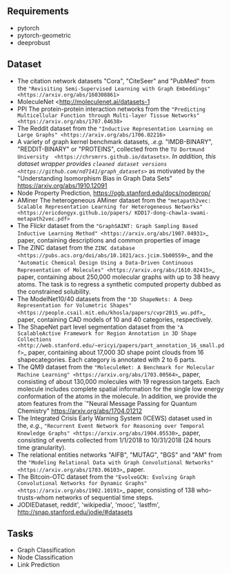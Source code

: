 ## Requirements

- pytorch
- pytorch-geometric
- deeprobust

## Dataset

- The citation network datasets "Cora", "CiteSeer" and "PubMed" from the `"Revisiting Semi-Supervised Learning with Graph Embeddings" <https://arxiv.org/abs/160308861>`
- MoleculeNet <http://moleculenet.ai/datasets-1
- PPI The protein-protein interaction networks from the `"Predicting Multicellular Function through Multi-layer Tissue Networks"  <https://arxiv.org/abs/1707.04638>`
- The Reddit dataset from the `"Inductive Representation Learning on  Large Graphs" <https://arxiv.org/abs/1706.02216>`
- A variety of graph kernel benchmark datasets, *.e.g.* "IMDB-BINARY", "REDDIT-BINARY" or "PROTEINS", collected from the `TU Dortmund University  <https://chrsmrrs.github.io/datasets>`_. In addition, this dataset wrapper provides `cleaned dataset versions <https://github.com/nd7141/graph_datasets>`_ as motivated by the "Understanding Isomorphism Bias in Graph Data Sets"  <https://arxiv.org/abs/1910.12091>
- Node Property Prediction, https://ogb.stanford.edu/docs/nodeprop/
- AMiner The heterogeneous AMiner dataset from the `"metapath2vec: Scalable Representation Learning for Heterogeneous Networks" <https://ericdongyx.github.io/papers/ KDD17-dong-chawla-swami-metapath2vec.pdf>`
- The Flickr dataset from the `"GraphSAINT: Graph Sampling Based Inductive Learning Method" <https://arxiv.org/abs/1907.04931>`_ paper,  containing descriptions and common properties of image
- The ZINC dataset from the `ZINC database <https://pubs.acs.org/doi/abs/10.1021/acs.jcim.5b00559>`_ and the `"Automatic Chemical Design Using a Data-Driven Continuous Representation of Molecules" <https://arxiv.org/abs/1610.02415>`_ paper, containing about  250,000 molecular graphs with up to 38 heavy atoms.   The task is to regress a synthetic computed property dubbed as the constrained solubility.
- The ModelNet10/40 datasets from the `"3D ShapeNets: A Deep  Representation for Volumetric Shapes"  <https://people.csail.mit.edu/khosla/papers/cvpr2015_wu.pdf>`_ paper,  containing CAD models of 10 and 40 categories, respectively.
- The ShapeNet part level segmentation dataset from the `"A ScalableActive Framework for Region Annotation in 3D Shape Collections  <http://web.stanford.edu/~ericyi/papers/part_annotation_16_small.pdf>`_ paper, containing about 17,000 3D shape point clouds from 16 shapecategories. Each category is annotated with 2 to 6 parts.
- The QM9 dataset from the `"MoleculeNet: A Benchmark for Molecular  Machine Learning" <https://arxiv.org/abs/1703.00564>`_ paper, consisting of about 130,000 molecules with 19 regression targets. Each molecule includes complete spatial information for the single low energy conformation of the atoms in the molecule. In addition, we provide the atom features from the `"Neural Message  Passing for Quantum Chemistry" <https://arxiv.org/abs/1704.01212>
- The Integrated Crisis Early Warning System (ICEWS) dataset used in the, *e.g.*, `"Recurrent Event Network for Reasoning over Temporal Knowledge Graphs" <https://arxiv.org/abs/1904.05530>`_ paper, consisting of events collected from 1/1/2018 to 10/31/2018 (24 hours time granularity).
- The relational entities networks "AIFB", "MUTAG", "BGS" and "AM" from  the `"Modeling Relational Data with Graph Convolutional Networks"  <https://arxiv.org/abs/1703.06103>`_ paper.
- The Bitcoin-OTC dataset from the `"EvolveGCN: Evolving Graph Convolutional Networks for Dynamic Graphs" <https://arxiv.org/abs/1902.10191>`_ paper, consisting of 138 who-trusts-whom networks of sequential time steps.
- JODIEDataset, reddit', 'wikipedia', 'mooc', 'lastfm', http://snap.stanford.edu/jodie/#datasets

## Tasks
- Graph Classification
- Node Classification
- Link Prediction


